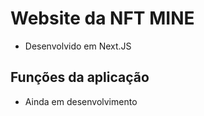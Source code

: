 # Website da NFT MINE

- Desenvolvido em Next.JS

## Funções da aplicação

- Ainda em desenvolvimento